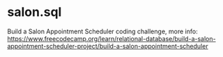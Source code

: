 # salon.sql
Build a Salon Appointment Scheduler coding challenge, more info: https://www.freecodecamp.org/learn/relational-database/build-a-salon-appointment-scheduler-project/build-a-salon-appointment-scheduler
